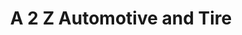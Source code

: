---
title: "A 2 Z Automotive and Tire"
url: /zanesville/a-2-z-automotive-and-tire/
shop: car repair
---